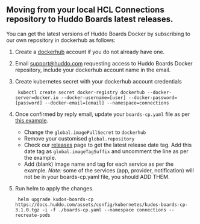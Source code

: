 ## Moving from your local HCL Connections repository to Huddo Boards latest releases.

You can get the latest versions of Huddo Boards Docker by subscribing to our own repository in dockerhub as follows:

1. Create a [dockerhub](https://hub.docker.com) account if you do not already have one.
1. Email [support@huddo.com](mailto:support@huddo.com) requesting access to Huddo Boards Docker repository, include your dockerhub account name in the email.
1. Create kubernetes secret with your dockerhub account credentials

        kubectl create secret docker-registry dockerhub --docker-server=docker.io --docker-username=[user] --docker-password=[password] --docker-email=[email] --namespace=connections

1. Once confirmed by reply email, update your `boards-cp.yaml` file as per [this example](/assets/config/kubernetes/boards-cp-dockerhub.yaml).

    - Change the `global.imagePullSecret` to `dockerhub`
    - Remove your customised `global.repository`
    - Check our [releases](https://docs.huddo.com/boards/cp/releases/) page to get the latest release date tag. Add this date tag as `global.imageTagSuffix` and uncomment the line as per the example.
    - Add (blank) image name and tag for each service as per the example. *Note:* some of the services (app, provider, notification) will not be in your boards-cp.yaml file, you should ADD THEM.

1. Run helm to apply the changes.

        helm upgrade kudos-boards-cp https://docs.huddo.com/assets/config/kubernetes/kudos-boards-cp-3.1.0.tgz -i -f ./boards-cp.yaml --namespace connections --recreate-pods


